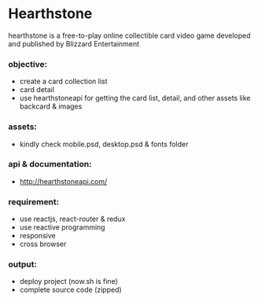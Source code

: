 # Hearthstone

hearthstone is a free-to-play online collectible card video game developed and published by Blizzard Entertainment

### objective:
* create a card collection list
* card detail 
* use hearthstoneapi for getting the card list, detail, and other assets like backcard & images

### assets:
* kindly check mobile.psd, desktop.psd & fonts folder

### api & documentation:
* http://hearthstoneapi.com/

### requirement:
* use reactjs, react-router & redux
* use reactive programming
* responsive
* cross browser

### output:
* deploy project (now.sh is fine)
* complete source code (zipped)